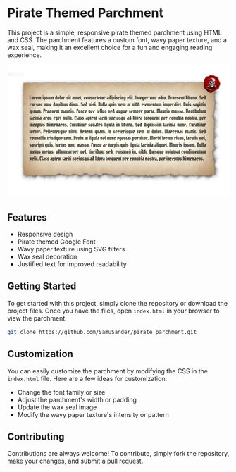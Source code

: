 # Pirate Themed Parchment

This project is a simple, responsive pirate themed parchment using HTML and CSS. The parchment features a custom font, wavy paper texture, and a wax seal, making it an excellent choice for a fun and engaging reading experience.

![Pirate Themed Parchment Preview](example.png)

## Features

- Responsive design
- Pirate themed Google Font
- Wavy paper texture using SVG filters
- Wax seal decoration
- Justified text for improved readability

## Getting Started

To get started with this project, simply clone the repository or download the project files. Once you have the files, open `index.html` in your browser to view the parchment.

```bash
git clone https://github.com/SamuSander/pirate_parchment.git
```
## Customization

You can easily customize the parchment by modifying the CSS in the `index.html` file. Here are a few ideas for customization:

- Change the font family or size
- Adjust the parchment's width or padding
- Update the wax seal image
- Modify the wavy paper texture's intensity or pattern

## Contributing

Contributions are always welcome! To contribute, simply fork the repository, make your changes, and submit a pull request.
